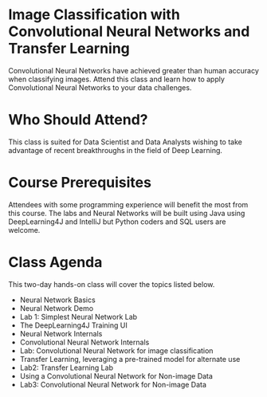 # Image Classification with Convolutional Neural Networks and Transfer Learning 

Convolutional Neural Networks have achieved greater than human accuracy when classifying images. Attend this class and learn how to apply Convolutional Neural Networks to your data challenges. 


# Who Should Attend?

This class is suited for Data Scientist and Data Analysts wishing to take advantage of recent breakthroughs in the field of Deep Learning.

# Course Prerequisites

Attendees with some programming experience will benefit the most from this course. The labs and Neural Networks will be built using Java using DeepLearning4J and IntelliJ but Python coders and SQL users are welcome.
 
# Class Agenda

This two-day hands-on class will cover the topics listed below.

* Neural Network Basics
* Neural Network Demo
* Lab 1: Simplest Neural Network Lab
* The DeepLearning4J Training UI
* Neural Network Internals
* Convolutional Neural Network Internals
* Lab: Convolutional Neural Network for image classification
* Transfer Learning, leveraging a pre-trained model for alternate use
* Lab2: Transfer Learning Lab
* Using a Convolutional Neural Network for Non-image Data
* Lab3: Convolutional Neural Network for Non-image Data
 
